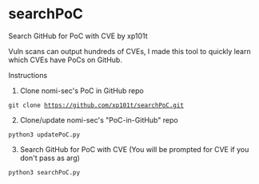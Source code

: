 # searchPoC
Search GitHub for PoC with CVE by xp101t

Vuln scans can output hundreds of CVEs, I made this tool to quickly learn which CVEs have PoCs on GitHub.

Instructions
1. Clone nomi-sec's PoC in GitHub repo

<code>git clone https://github.com/xp101t/searchPoC.git</code>

2. Clone/update nomi-sec's "PoC-in-GitHub" repo

<code>python3 updatePoC.py</code>

3. Search GitHub for PoC with CVE (You will be prompted for CVE if you don't pass as arg)

<code>python3 searchPoC.py <CVEs seperated by spaces or commas> </code>
